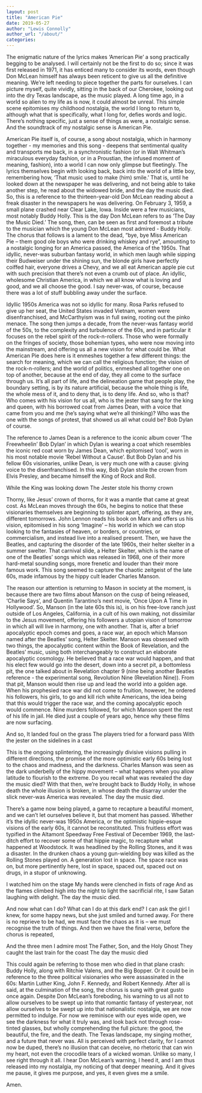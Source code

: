 ```yaml
---
layout: post
title: "American Pie"
date: 2019-05-27
author: "Lewis Connolly"
author_url: "/about/"
categories:
---
```


The enigmatic nature of the lyrics makes ‘American Pie’ a song practically begging to be analysed. I will certainly not be the first to do so; since it was first released in 1971, it has enticed many to consider its words, even though Don McLean himself has always been reticent to give us all the definitive meaning. We’re left needing to piece together the parts for ourselves. I can picture myself, quite vividly, sitting in the back of our Cherokee, looking out into the dry Texas landscape, as the music played. A long time ago, in a world so alien to my life as is now, it could almost be unreal. This simple scene epitomises my childhood nostalgia, the world I long to return to, although what that is specifically, what I long for, defies words and logic. There’s nothing specific, just a sense of things as were, a nostalgic sense. And the soundtrack of my nostalgic sense is American Pie.

American Pie itself is, of course, a song about nostalgia, which in harmony together - my memories and this song - deepens that sentimental quality and transports me back, in a synchronistic fashion (or in Walt Whitman’s miraculous everyday fashion, or in a Proustian, the infused moment of meaning, fashion), into a world I can now only glimpse but fleetingly. The lyrics themselves begin with looking back, back into the world of a little boy, remembering how, ‘That music used to make (him) smile.’ That is, until he looked down at the newspaper he was delivering, and not being able to take another step, he read about the widowed bride, and the day the music died. So, this is a reference to the thirteen-year-old Don McLean reading about a freak disaster in the newspapers he was delivering. On February 3, 1959, a small plane crashed near Clear Lake, Iowa. Inside were a few musicians, most notably Buddy Holly. This is the day Don McLean refers to as ‘The Day the Music Died.’ The song, then, can be seen as first and foremost a tribute to the musician which the young Don McLean most admired - Buddy Holly. The chorus that follows is a lament to the dead, “bye, bye Miss American Pie – them good ole boys who were drinking whiskey and rye”, amounting to a nostalgic longing for an America passed, the America of the 1950s. That idyllic, never-was suburban fantasy world, in which men laugh while sipping their Budweiser under the shining sun, the blonde girls have perfectly coiffed hair, everyone drives a Chevy, and we all eat American apple pie cut with such precision that there’s not even a crumb out of place. An idyllic, wholesome Christian America, in which we all know what is loving and good, and we all choose the good. I say never-was, of course, because there was a lot of stuff bubbling away under the surface.

Idyllic 1950s America was not so idyllic for many. Rosa Parks refused to give up her seat, the United States invaded Vietnam, women were disenfranchised, and McCarthyism was in full swing, rooting out the pinko menace. The song then jumps a decade, from the never-was fantasy world of the 50s, to the complexity and turbulence of the 60s, and in particular it focuses on the rebel spirit of the rock-n-rollers. Those who were formally on the fringes of society, those bohemian types, who were now moving into the mainstream, and offering us all a new vision for what could be. What American Pie does here is it enmeshes together a few different things: the search for meaning, which we can call the religious function; the vision of the rock-n-rollers; and the world of politics, enmeshed all together one on top of another, because at the end of day, they all come to the surface through us. It’s all part of life, and the delineation game that people play, the boundary setting, is by its nature artificial, because the whole thing is life, the whole mess of it, and to deny that, is to deny life. And so, who is that? Who comes with his vision for us all, who is the jester that sang for the king and queen, with his borrowed coat from James Dean, with a voice that came from you and me (he’s saying what we’re all thinking)? Who was the one with the songs of protest, that showed us all what could be? Bob Dylan of course.

The reference to James Dean is a reference to the iconic album cover ‘The Freewheelin’ Bob Dylan’ in which Dylan is wearing a coat which resembles the iconic red coat worn by James Dean, which epitomised ‘cool’, worn in his most notable movie ‘Rebel Without a Cause’. But Bob Dylan and his fellow 60s visionaries, unlike Dean, is very much one with a cause: giving voice to the disenfranchised. In this way, Bob Dylan stole the crown from Elvis Presley, and became himself the King of Rock and Roll.

While the King was looking down The Jester stole his thorny crown

Thorny, like Jesus’ crown of thorns, for it was a mantle that came at great cost. As McLean moves through the 60s, he begins to notice that these visionaries themselves are beginning to splinter apart, offering, as they are, different tomorrows. John Lennon reads his book on Marx and offers us his vision, epitomised in his song ‘Imagine’ – his world in which we can stop looking to the fantasies of heaven, or borders, or countries, or commercialism, and instead live into a realised present. Then, we have the Beatles, and capturing the disorder of the late 1960s, their helter skelter in a summer swelter. That carnival slide, a Helter Skelter, which is the name of one of the Beatles’ songs which was released in 1968, one of their more hard-metal sounding songs, more frenetic and louder than their more famous work. This song seemed to capture the chaotic zeitgeist of the late 60s, made infamous by the hippy cult leader Charles Manson.

The reason our attention is returning to Mason in society at the moment, is because there are two films about Manson on the cusp of being released, ‘Charlie Says’, and Quentin Tarantino’s next movie, ‘Once Upon A Time in Hollywood’. So, Manson (in the late 60s this is), is on his free-love ranch just outside of Los Angeles, California, in a cult of his own making, not dissimilar to the Jesus movement, offering his followers a utopian vision of tomorrow in which all will live in harmony, one with another. That is, after a brief apocalyptic epoch comes and goes, a race war, an epoch which Manson named after the Beatles’ song, Helter Skelter. Manson was obsessed with two things, the apocalyptic content within the Book of Revelation, and the Beatles’ music, using both interchangeably to construct an elaborate apocalyptic cosmology. He believed that a race war would happen, and that his elect few would go into the desert, down into a secret pit, a bottomless pit, the one talked about in Revelation chapter 9 (nine being another Beatles reference - the experimental song, Revolution Nine (Revelation Nine)). From that pit, Manson would then rise up and lead the world into a golden age. When his prophesied race war did not come to fruition, however, he ordered his followers, his girls, to go and kill rich white Americans, the idea being that this would trigger the race war, and the coming apocalyptic epoch would commence. Nine murders followed, for which Manson spent the rest of his life in jail. He died just a couple of years ago, hence why these films are now surfacing.

And so, It landed foul on the grass The players tried for a forward pass With the jester on the sidelines in a cast

This is the ongoing splintering, the increasingly divisive visions pulling in different directions, the promise of the more optimistic early 60s being lost to the chaos and madness, and the darkness. Charles Manson was seen as the dark underbelly of the hippy movement – what happens when you allow latitude to flourish to the extreme. Do you recall what was revealed the day the music died? With that then, we’re brought back to Buddy Holly, in whose death the whole illusion is broken, in whose death the disarray under the slick never-was America was revealed. The day the music died.

There’s a game now being played, a game to recapture a beautiful moment, and we can’t let ourselves believe it, but that moment has passed. Whether it’s the idyllic never-was 1950s America, or the optimistic hippie-esque visions of the early 60s, it cannot be reconstituted. This fruitless effort was typified in the Altamont Speedway Free Festival of December 1969, the last-ditch effort to recover some of that hippie magic, to recapture what happened at Woodstock. It was headlined by the Rolling Stones, and it was a disaster. In the drunken chaos a young gun-wielding boy was killed as the Rolling Stones played on. A generation lost in space. The space race was on, but more pertinently here, lost in space, spaced out, spaced out on drugs, in a stupor of unknowing.

I watched him on the stage My hands were clenched in fists of rage And as the flames climbed high into the night to light the sacrificial rite, I saw Satan laughing with delight. The day the music died.

And now what can I do? What can I do at this dark end? I can ask the girl I knew, for some happy news, but she just smiled and turned away. For there is no reprieve to be had, we must face the chaos as it is – we must recognise the truth of things. And then we have the final verse, before the chorus is repeated,

And the three men I admire most The Father, Son, and the Holy Ghost They caught the last train for the coast The day the music died

This could again be referring to those men who died in that plane crash: Buddy Holly, along with Ritchie Valens, and the Big Bopper. Or it could be in reference to the three political visionaries who were assassinated in the 60s: Martin Luther King, John F. Kennedy, and Robert Kennedy. After all is said, at the culmination of the song, the chorus is sung with great gusto once again. Despite Don McLean’s foreboding, his warning to us all not to allow ourselves to be swept up into that romantic fantasy of yesteryear, not allow ourselves to be swept up into that nationalistic nostalgia, we are now permitted to indulge. For now we reminisce with our eyes wide open, we see the darkness for what it truly was, and look back not through rose-tinted glasses, but wholly comprehending the full picture: the good, the beautiful, the fire, and the death. The Texas landscape, my singing mother, and a future that never was. All is perceived with perfect clarity, for I cannot now be duped, there’s no illusion that can deceive, no rhetoric that can win my heart, not even the crocodile tears of a wicked woman. Unlike so many, I see right through it all. I hear Don McLean’s warning, I heed it, and I am thus released into my nostalgia, my noticing of that deeper meaning. And it gives me pause, it gives me purpose, and yes, it even gives me a smile.

Amen.